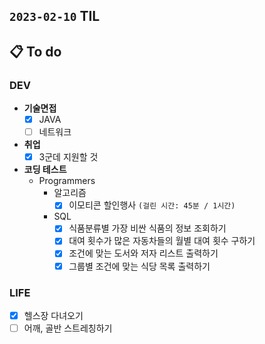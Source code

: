 ## `2023-02-10` TIL

## 📋 To do

### DEV

+ **기술면접**
  + [x] JAVA
  + [ ] 네트워크

+ **취업**
  + [x] 3군데 지원할 것

+ **코딩 테스트**
  + Programmers
    + 알고리즘
      + [x] 이모티콘 할인행사 `(걸린 시간: 45분 / 1시간)`
    + SQL
      + [x] 식품분류별 가장 비싼 식품의 정보 조회하기
      + [x] 대여 횟수가 많은 자동차들의 월별 대여 횟수 구하기
      + [x] 조건에 맞는 도서와 저자 리스트 출력하기
      + [x] 그룹별 조건에 맞는 식당 목록 출력하기
  
### LIFE

+ [x] 헬스장 다녀오기
+ [ ] 어깨, 골반 스트레칭하기